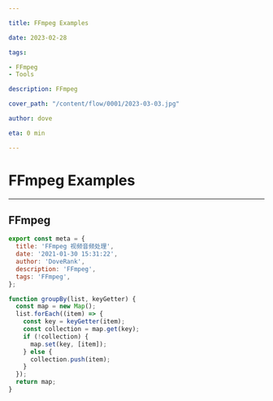 ```yaml
---

title: FFmpeg Examples

date: 2023-02-28

tags:

- FFmpeg
- Tools

description: FFmpeg

cover_path: "/content/flow/0001/2023-03-03.jpg"

author: dove

eta: 0 min

---
```


# FFmpeg Examples

---

## FFmpeg

[comment]: <> (![img_test]&#40;/content/flow/0001/2023-03-03.jpg&#41;)

```javascript
export const meta = {
  title: 'FFmpeg 视频音频处理',
  date: '2021-01-30 15:31:22',
  author: 'DoveRank',
  description: 'FFmpeg',
  tags: 'FFmpeg',
};
```

```javascript
function groupBy(list, keyGetter) {
  const map = new Map();
  list.forEach((item) => {
    const key = keyGetter(item);
    const collection = map.get(key);
    if (!collection) {
      map.set(key, [item]);
    } else {
      collection.push(item);
    }
  });
  return map;
}
```